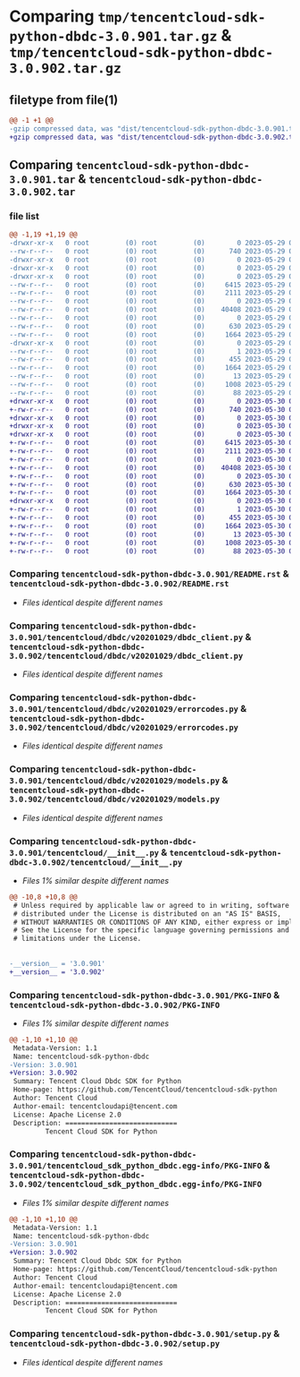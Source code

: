 # Comparing `tmp/tencentcloud-sdk-python-dbdc-3.0.901.tar.gz` & `tmp/tencentcloud-sdk-python-dbdc-3.0.902.tar.gz`

## filetype from file(1)

```diff
@@ -1 +1 @@
-gzip compressed data, was "dist/tencentcloud-sdk-python-dbdc-3.0.901.tar", last modified: Mon May 29 02:25:42 2023, max compression
+gzip compressed data, was "dist/tencentcloud-sdk-python-dbdc-3.0.902.tar", last modified: Tue May 30 00:21:27 2023, max compression
```

## Comparing `tencentcloud-sdk-python-dbdc-3.0.901.tar` & `tencentcloud-sdk-python-dbdc-3.0.902.tar`

### file list

```diff
@@ -1,19 +1,19 @@
-drwxr-xr-x   0 root         (0) root         (0)        0 2023-05-29 02:25:42.000000 tencentcloud-sdk-python-dbdc-3.0.901/
--rw-r--r--   0 root         (0) root         (0)      740 2023-05-29 02:25:42.000000 tencentcloud-sdk-python-dbdc-3.0.901/README.rst
-drwxr-xr-x   0 root         (0) root         (0)        0 2023-05-29 02:25:42.000000 tencentcloud-sdk-python-dbdc-3.0.901/tencentcloud/
-drwxr-xr-x   0 root         (0) root         (0)        0 2023-05-29 02:25:42.000000 tencentcloud-sdk-python-dbdc-3.0.901/tencentcloud/dbdc/
-drwxr-xr-x   0 root         (0) root         (0)        0 2023-05-29 02:25:42.000000 tencentcloud-sdk-python-dbdc-3.0.901/tencentcloud/dbdc/v20201029/
--rw-r--r--   0 root         (0) root         (0)     6415 2023-05-29 02:25:42.000000 tencentcloud-sdk-python-dbdc-3.0.901/tencentcloud/dbdc/v20201029/dbdc_client.py
--rw-r--r--   0 root         (0) root         (0)     2111 2023-05-29 02:25:42.000000 tencentcloud-sdk-python-dbdc-3.0.901/tencentcloud/dbdc/v20201029/errorcodes.py
--rw-r--r--   0 root         (0) root         (0)        0 2023-05-29 02:25:42.000000 tencentcloud-sdk-python-dbdc-3.0.901/tencentcloud/dbdc/v20201029/__init__.py
--rw-r--r--   0 root         (0) root         (0)    40408 2023-05-29 02:25:42.000000 tencentcloud-sdk-python-dbdc-3.0.901/tencentcloud/dbdc/v20201029/models.py
--rw-r--r--   0 root         (0) root         (0)        0 2023-05-29 02:25:42.000000 tencentcloud-sdk-python-dbdc-3.0.901/tencentcloud/dbdc/__init__.py
--rw-r--r--   0 root         (0) root         (0)      630 2023-05-29 02:25:42.000000 tencentcloud-sdk-python-dbdc-3.0.901/tencentcloud/__init__.py
--rw-r--r--   0 root         (0) root         (0)     1664 2023-05-29 02:25:42.000000 tencentcloud-sdk-python-dbdc-3.0.901/PKG-INFO
-drwxr-xr-x   0 root         (0) root         (0)        0 2023-05-29 02:25:42.000000 tencentcloud-sdk-python-dbdc-3.0.901/tencentcloud_sdk_python_dbdc.egg-info/
--rw-r--r--   0 root         (0) root         (0)        1 2023-05-29 02:25:42.000000 tencentcloud-sdk-python-dbdc-3.0.901/tencentcloud_sdk_python_dbdc.egg-info/dependency_links.txt
--rw-r--r--   0 root         (0) root         (0)      455 2023-05-29 02:25:42.000000 tencentcloud-sdk-python-dbdc-3.0.901/tencentcloud_sdk_python_dbdc.egg-info/SOURCES.txt
--rw-r--r--   0 root         (0) root         (0)     1664 2023-05-29 02:25:42.000000 tencentcloud-sdk-python-dbdc-3.0.901/tencentcloud_sdk_python_dbdc.egg-info/PKG-INFO
--rw-r--r--   0 root         (0) root         (0)       13 2023-05-29 02:25:42.000000 tencentcloud-sdk-python-dbdc-3.0.901/tencentcloud_sdk_python_dbdc.egg-info/top_level.txt
--rw-r--r--   0 root         (0) root         (0)     1008 2023-05-29 02:25:42.000000 tencentcloud-sdk-python-dbdc-3.0.901/setup.py
--rw-r--r--   0 root         (0) root         (0)       88 2023-05-29 02:25:42.000000 tencentcloud-sdk-python-dbdc-3.0.901/setup.cfg
+drwxr-xr-x   0 root         (0) root         (0)        0 2023-05-30 00:21:27.000000 tencentcloud-sdk-python-dbdc-3.0.902/
+-rw-r--r--   0 root         (0) root         (0)      740 2023-05-30 00:21:27.000000 tencentcloud-sdk-python-dbdc-3.0.902/README.rst
+drwxr-xr-x   0 root         (0) root         (0)        0 2023-05-30 00:21:27.000000 tencentcloud-sdk-python-dbdc-3.0.902/tencentcloud/
+drwxr-xr-x   0 root         (0) root         (0)        0 2023-05-30 00:21:27.000000 tencentcloud-sdk-python-dbdc-3.0.902/tencentcloud/dbdc/
+drwxr-xr-x   0 root         (0) root         (0)        0 2023-05-30 00:21:27.000000 tencentcloud-sdk-python-dbdc-3.0.902/tencentcloud/dbdc/v20201029/
+-rw-r--r--   0 root         (0) root         (0)     6415 2023-05-30 00:21:27.000000 tencentcloud-sdk-python-dbdc-3.0.902/tencentcloud/dbdc/v20201029/dbdc_client.py
+-rw-r--r--   0 root         (0) root         (0)     2111 2023-05-30 00:21:27.000000 tencentcloud-sdk-python-dbdc-3.0.902/tencentcloud/dbdc/v20201029/errorcodes.py
+-rw-r--r--   0 root         (0) root         (0)        0 2023-05-30 00:21:27.000000 tencentcloud-sdk-python-dbdc-3.0.902/tencentcloud/dbdc/v20201029/__init__.py
+-rw-r--r--   0 root         (0) root         (0)    40408 2023-05-30 00:21:27.000000 tencentcloud-sdk-python-dbdc-3.0.902/tencentcloud/dbdc/v20201029/models.py
+-rw-r--r--   0 root         (0) root         (0)        0 2023-05-30 00:21:27.000000 tencentcloud-sdk-python-dbdc-3.0.902/tencentcloud/dbdc/__init__.py
+-rw-r--r--   0 root         (0) root         (0)      630 2023-05-30 00:21:27.000000 tencentcloud-sdk-python-dbdc-3.0.902/tencentcloud/__init__.py
+-rw-r--r--   0 root         (0) root         (0)     1664 2023-05-30 00:21:27.000000 tencentcloud-sdk-python-dbdc-3.0.902/PKG-INFO
+drwxr-xr-x   0 root         (0) root         (0)        0 2023-05-30 00:21:27.000000 tencentcloud-sdk-python-dbdc-3.0.902/tencentcloud_sdk_python_dbdc.egg-info/
+-rw-r--r--   0 root         (0) root         (0)        1 2023-05-30 00:21:27.000000 tencentcloud-sdk-python-dbdc-3.0.902/tencentcloud_sdk_python_dbdc.egg-info/dependency_links.txt
+-rw-r--r--   0 root         (0) root         (0)      455 2023-05-30 00:21:27.000000 tencentcloud-sdk-python-dbdc-3.0.902/tencentcloud_sdk_python_dbdc.egg-info/SOURCES.txt
+-rw-r--r--   0 root         (0) root         (0)     1664 2023-05-30 00:21:27.000000 tencentcloud-sdk-python-dbdc-3.0.902/tencentcloud_sdk_python_dbdc.egg-info/PKG-INFO
+-rw-r--r--   0 root         (0) root         (0)       13 2023-05-30 00:21:27.000000 tencentcloud-sdk-python-dbdc-3.0.902/tencentcloud_sdk_python_dbdc.egg-info/top_level.txt
+-rw-r--r--   0 root         (0) root         (0)     1008 2023-05-30 00:21:27.000000 tencentcloud-sdk-python-dbdc-3.0.902/setup.py
+-rw-r--r--   0 root         (0) root         (0)       88 2023-05-30 00:21:27.000000 tencentcloud-sdk-python-dbdc-3.0.902/setup.cfg
```

### Comparing `tencentcloud-sdk-python-dbdc-3.0.901/README.rst` & `tencentcloud-sdk-python-dbdc-3.0.902/README.rst`

 * *Files identical despite different names*

### Comparing `tencentcloud-sdk-python-dbdc-3.0.901/tencentcloud/dbdc/v20201029/dbdc_client.py` & `tencentcloud-sdk-python-dbdc-3.0.902/tencentcloud/dbdc/v20201029/dbdc_client.py`

 * *Files identical despite different names*

### Comparing `tencentcloud-sdk-python-dbdc-3.0.901/tencentcloud/dbdc/v20201029/errorcodes.py` & `tencentcloud-sdk-python-dbdc-3.0.902/tencentcloud/dbdc/v20201029/errorcodes.py`

 * *Files identical despite different names*

### Comparing `tencentcloud-sdk-python-dbdc-3.0.901/tencentcloud/dbdc/v20201029/models.py` & `tencentcloud-sdk-python-dbdc-3.0.902/tencentcloud/dbdc/v20201029/models.py`

 * *Files identical despite different names*

### Comparing `tencentcloud-sdk-python-dbdc-3.0.901/tencentcloud/__init__.py` & `tencentcloud-sdk-python-dbdc-3.0.902/tencentcloud/__init__.py`

 * *Files 1% similar despite different names*

```diff
@@ -10,8 +10,8 @@
 # Unless required by applicable law or agreed to in writing, software
 # distributed under the License is distributed on an "AS IS" BASIS,
 # WITHOUT WARRANTIES OR CONDITIONS OF ANY KIND, either express or implied.
 # See the License for the specific language governing permissions and
 # limitations under the License.
 
 
-__version__ = '3.0.901'
+__version__ = '3.0.902'
```

### Comparing `tencentcloud-sdk-python-dbdc-3.0.901/PKG-INFO` & `tencentcloud-sdk-python-dbdc-3.0.902/PKG-INFO`

 * *Files 1% similar despite different names*

```diff
@@ -1,10 +1,10 @@
 Metadata-Version: 1.1
 Name: tencentcloud-sdk-python-dbdc
-Version: 3.0.901
+Version: 3.0.902
 Summary: Tencent Cloud Dbdc SDK for Python
 Home-page: https://github.com/TencentCloud/tencentcloud-sdk-python
 Author: Tencent Cloud
 Author-email: tencentcloudapi@tencent.com
 License: Apache License 2.0
 Description: ============================
         Tencent Cloud SDK for Python
```

### Comparing `tencentcloud-sdk-python-dbdc-3.0.901/tencentcloud_sdk_python_dbdc.egg-info/PKG-INFO` & `tencentcloud-sdk-python-dbdc-3.0.902/tencentcloud_sdk_python_dbdc.egg-info/PKG-INFO`

 * *Files 1% similar despite different names*

```diff
@@ -1,10 +1,10 @@
 Metadata-Version: 1.1
 Name: tencentcloud-sdk-python-dbdc
-Version: 3.0.901
+Version: 3.0.902
 Summary: Tencent Cloud Dbdc SDK for Python
 Home-page: https://github.com/TencentCloud/tencentcloud-sdk-python
 Author: Tencent Cloud
 Author-email: tencentcloudapi@tencent.com
 License: Apache License 2.0
 Description: ============================
         Tencent Cloud SDK for Python
```

### Comparing `tencentcloud-sdk-python-dbdc-3.0.901/setup.py` & `tencentcloud-sdk-python-dbdc-3.0.902/setup.py`

 * *Files identical despite different names*

